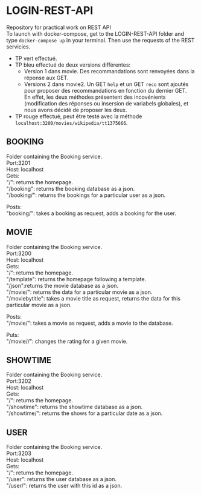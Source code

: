 # LOGIN-REST-API
Repository for practical work on REST API  
To launch with docker-compose, get to the LOGIN-REST-API folder and type `docker-compose up` in your terminal. Then use the requests of the REST servicies.  

- TP vert effectué.
- TP bleu effectué de deux versions différentes:
  - Version 1 dans movie. Des recommandations sont renvoyées dans la réponse aux GET.
  - Versions 2 dans movie2. Un GET `help` et un GET `reco` sont ajoutés pour proposer des recommandations en fonction du dernier GET.  
  En effet, les deux méthodes présentent des incovénients (modification des réponses ou insersion de variabels globales), et nous avons décidé de proposer les deux.
- TP rouge effectué, peut être testé avec la méthode `localhost:3200/movies/wikipedia/tt1375666`.

## BOOKING
Folder containing the Booking service.  
Port:3201  
Host: localhost  
Gets:   
"/": returns the homepage.  
"/booking": returns the booking database as a json.  
"/booking/<userid>": returns the bookings for a particular user as a json.  

Posts:  
"booking/<userid>": takes a booking as request, adds a booking for the user.  

## MOVIE
Folder containing the Booking service.  
Port:3200  
Host: localhost  
Gets:   
"/": returns the homepage.  
"/template": returns the homepage following a template.  
"/json":returns the movie database as a json.  
"/movie/<movieid>": returns the data for a particular movie as a json.  
"/moviebytitle": takes a movie title as request, returns the data for this particular movie as a json.  

Posts:  
"/movie/<movieid>": takes a movie as request, adds a movie to the database.  

Puts:   
"/movie/<movieid>/<rate>": changes the rating for a given movie.  

## SHOWTIME 
Folder containing the Booking service.  
Port:3202  
Host: localhost  
Gets:   
"/": returns the homepage.  
"/showtime": returns the showtime database as a json.  
"/showtime/<date>": returns the shows for a particular date as a json.  

## USER
Folder containing the Booking service.  
Port:3203  
Host: localhost  
Gets:   
"/": returns the homepage.  
"/user": returns the user database as a json.  
"/user/<userid>": returns the user with this id as a json.  
